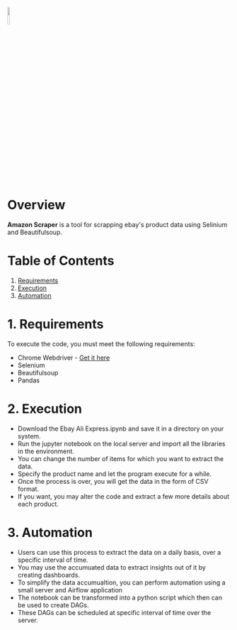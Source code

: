 <a href="https://github.com/insaid2018/automation-projects/tree/main/python-codes/ali-express-scraper"><img width=10% src="https://raw.githubusercontent.com/insaid2018/automation-projects/main/python-codes/ali-express-scraper/images/logo.png"></a>


# Overview
**Amazon Scraper** is a tool for scrapping ebay's product data using Selinium and Beautifulsoup.

# Table of Contents
1. [Requirements](#Section1)<br>
2. [Execution](#Section2)<br>
3. [Automation](#Section3)<br>

<a name=Section1></a>
# 1. Requirements

To execute the code, you must meet the following requirements:

- Chrome Webdriver - <a href="https://chromedriver.chromium.org/downloads">Get it here</a>
- Selenium
- Beautifulsoup
- Pandas

<a name=Section2></a>
# 2. Execution

- Download the Ebay Ali Express.ipynb and save it in a directory on your system.
- Run the jupyter notebook on the local server and import all the libraries in the environment.
- You can change the number of items for which you want to extract the data.
- Specify the product name and let the program execute for a while.
- Once the process is over, you will get the data in the form of CSV format.
- If you want, you may alter the code and extract a few more details about each product.


<a name=Section3></a>
# 3. Automation

- Users can use this process to extract the data on a daily basis, over a specific interval of time.
- You may use the accumuated data to extract insights out of it by creating dashboards.
- To simplify the data accumualtion, you can perform automation using a small server and Airflow application
- The notebook can be transformed into a python script which then can be used to create DAGs.
- These DAGs can be scheduled at specific interval of time over the server.
